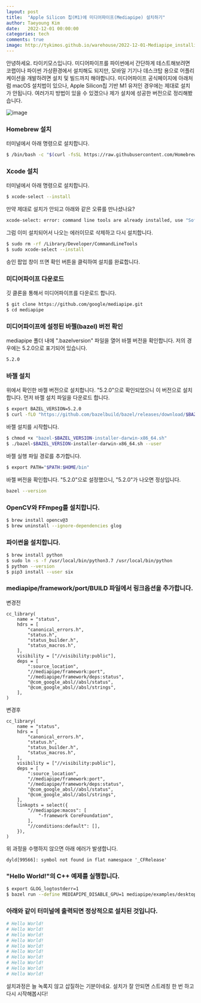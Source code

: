 ```yaml
---
layout: post
title:  "Apple Silicon 칩(M1)에 미디어파이프(Mediapipe) 설치하기"
author: Taeyoung Kim
date:   2022-12-01 00:00:00
categories: tech
comments: true
image: http://tykimos.github.io/warehouse/2022-12-01-Mediapipe_installing_on_macOS_with_Apple_Silicon_title1.png
---
```


안녕하세요. 타이키모스입니다. 미디어파이프를 파이썬에서 간단하게 테스트해보려면 코랩이나 파이썬 가상환경에서 설치해도 되지만, 모바일 기기나 데스크탑 용으로 어플리케이션을 개발하려면 설치 및 빌드까지 해야합니다. 미디어파이프 공식페이지에 아래처럼 macOS 설치법이 있으나, Apple Silicon칩 기반 M1 유저인 경우에는 제대로 설치가 안됩니다. 여러가지 방법이 있을 수 있겠으나 제가 설치에 성공한 버전으로 정리해봤습니다.

![image]([http://tykimos.github.io/warehouse/2022-12-01-Mediapipe_installing_on_macOS_with_Apple_Silicon_title1.png](http://tykimos.github.io/warehouse/2022-12-01-Mediapipe_installing_on_macOS_with_Apple_Silicon_title1.png))

### Homebrew 설치

터미널에서 아래 명령으로 설치합니다.

```bash
$ /bin/bash -c "$(curl -fsSL https://raw.githubusercontent.com/Homebrew/install/HEAD/install.sh)"
```

### Xcode 설치

터미널에서 아래 명령으로 설치합니다.

```bash
$ xcode-select --install
```

만약 제대로 설치가 안되고 아래와 같은 오류를 만나셨나요?

```bash
xcode-select: error: command line tools are already installed, use "Software Update" to install updates
```

그럼 이미 설치되어서 나오는 에러이므로 삭제하고 다시 설치합니다.

```bash
$ sudo rm -rf /Library/Developer/CommandLineTools
$ sudo xcode-select --install
```

승인 팝업 창이 뜨면 확인 버튼을 클릭하여 설치를 완료합니다.

### 미디어파이프 다운로드

깃 클론을 통해서 미디어파이프를 다운로드 합니다.

```bash
$ git clone https://github.com/google/mediapipe.git
$ cd mediapipe
```

### 미디어파이프에 설정된 바젤(bazel) 버전 확인

mediapipe 폴더 내에 ".bazelversion" 파일을 열어 바젤 버전을 확인합니다. 저의 경우에는 5.2.0으로 표기되어 있습니다.

```bash
5.2.0
```

### 바젤 설치

위에서 확인한 바젤 버전으로 설치합니다. "5.2.0"으로 확인되었으니 이 버전으로 설치합니다. 먼저 바젤 설치 파일을 다운로드 합니다.

```bash
$ export BAZEL_VERSION=5.2.0
$ curl -fLO "https://github.com/bazelbuild/bazel/releases/download/$BAZEL_VERSION/bazel-$BAZEL_VERSION-installer-darwin-x86_64.sh"
```

바젤 설치를 시작합니다.

```bash
$ chmod +x "bazel-$BAZEL_VERSION-installer-darwin-x86_64.sh"
$ ./bazel-$BAZEL_VERSION-installer-darwin-x86_64.sh --user
```

바젤 실행 파일 경로를 추가합니다.

```bash
$ export PATH="$PATH:$HOME/bin"
```

바젤 버전을 확인합니다. "5.2.0"으로 설정했으니, "5.2.0"가 나오면 정상입니다.

```bash
bazel --version
```

### OpenCV와 FFmpeg를 설치합니다.

```bash
$ brew install opencv@3
$ brew uninstall --ignore-dependencies glog
```

### 파이썬을 설치합니다. 

```bash
$ brew install python
$ sudo ln -s -f /usr/local/bin/python3.7 /usr/local/bin/python
$ python --version
$ pip3 install --user six
```

### mediapipe/framework/port/BUILD 파일에서 링크옵션을 추가합니다.

변경전
```
cc_library(
    name = "status",
    hdrs = [
        "canonical_errors.h",
        "status.h",
        "status_builder.h",
        "status_macros.h",
    ],
    visibility = ["//visibility:public"],
    deps = [
        ":source_location",
        "//mediapipe/framework:port",
        "//mediapipe/framework/deps:status",
        "@com_google_absl//absl/status",
        "@com_google_absl//absl/strings",
    ],
)
```

변경후
```
cc_library(
    name = "status",
    hdrs = [
        "canonical_errors.h",
        "status.h",
        "status_builder.h",
        "status_macros.h",
    ],
    visibility = ["//visibility:public"],
    deps = [
        ":source_location",
        "//mediapipe/framework:port",
        "//mediapipe/framework/deps:status",
        "@com_google_absl//absl/status",
        "@com_google_absl//absl/strings",
    ],
    linkopts = select({
        "//mediapipe:macos": [
            "-framework CoreFoundation",
        ],
        "//conditions:default": [],
    }),
)
```

위 과정을 수행하지 않으면 아래 에러가 발생합니다.

```
dyld[99566]: symbol not found in flat namespace '_CFRelease'
```

### "Hello World!"의 C++ 예제를 실행합니다.
 
```bash
$ export GLOG_logtostderr=1
$ bazel run --define MEDIAPIPE_DISABLE_GPU=1 mediapipe/examples/desktop/hello_world:hello_world
```

### 아래와 같이 터미널에 출력되면 정상적으로 설치된 것입니다.

```bash
# Hello World!
# Hello World!
# Hello World!
# Hello World!
# Hello World!
# Hello World!
# Hello World!
# Hello World!
# Hello World!
# Hello World!
```

설치과정은 늘 녹록지 않고 삽질하는 기분이네요. 설치가 잘 안되면 스트레칭 한 번 하고 다시 시작해봅시다!
